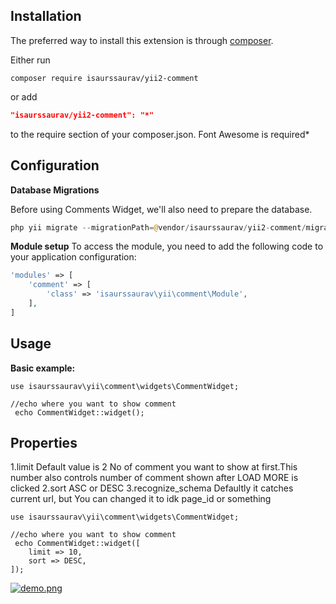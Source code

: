 
Installation
------------

The preferred way to install this extension is through [composer](http://getcomposer.org/download/).

Either run

```
composer require isaurssaurav/yii2-comment
```

or add

```json
"isaurssaurav/yii2-comment": "*"
```

to the require section of your composer.json.
Font Awesome is required*

Configuration
-----------------------

**Database Migrations**

Before using Comments Widget, we'll also need to prepare the database.
```php
php yii migrate --migrationPath=@vendor/isaurssaurav/yii2-comment/migration
```

**Module setup**
To access the module, you need to add the following code to your application configuration:
```php
'modules' => [
    'comment' => [
        'class' => 'isaurssaurav\yii\comment\Module',
    ],
]
```

Usage
-------------------
**Basic example:**
```
use isaurssaurav\yii\comment\widgets\CommentWidget;

//echo where you want to show comment
 echo CommentWidget::widget();

```
Properties
-------------------
1.limit 
  Default value is 2
  No of comment you want to show at first.This number also controls number of comment shown after LOAD MORE is clicked
2.sort
  ASC or DESC
3.recognize_schema
  Defaultly it catches current url, but You can changed it to idk page_id or something

```
use isaurssaurav\yii\comment\widgets\CommentWidget;

//echo where you want to show comment
 echo CommentWidget::widget([
	limit => 10,
	sort => DESC,
]);

```
[![demo.png](https://s29.postimg.org/53a9lgpqf/demo.png)](https://postimg.org/image/6v38gd937/)



